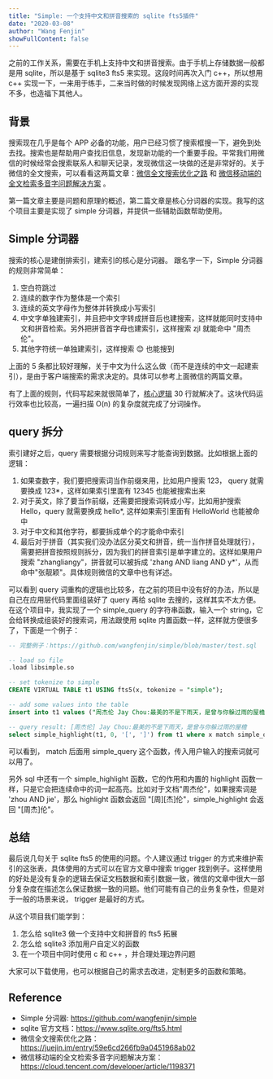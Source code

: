 ```yaml
---
title: "Simple: 一个支持中文和拼音搜索的 sqlite fts5插件"
date: "2020-03-08"
author: "Wang Fenjin"
showFullContent: false
---
```


之前的工作关系，需要在手机上支持中文和拼音搜索。由于手机上存储数据一般都是用 sqlite，所以是基于 sqlite3 fts5 来实现。这段时间再次入门 c++，所以想用 c++ 实现一下，一来用于练手，二来当时做的时候发现网络上这方面开源的实现不多，也造福下其他人。

## 背景

搜索现在几乎是每个 APP 必备的功能，用户已经习惯了搜索框搜一下，避免到处去找。搜索也是帮助用户查找旧信息，发现新功能的一个重要手段。平常我们用微信的时候经常会搜索联系人和聊天记录，发现微信这一块做的还是非常好的。关于微信的全文搜索，可以看看这两篇文章：[微信全文搜索优化之路](https://juejin.im/entry/59e6cd266fb9a0451968ab02) 和 [微信移动端的全文检索多音字问题解决方案](https://cloud.tencent.com/developer/article/1198371) 。

第一篇文章主要是问题和原理的概述，第二篇文章是核心分词器的实现。我写的这个项目主要是实现了 simple 分词器，并提供一些辅助函数帮助使用。

## Simple 分词器

搜索的核心是建倒排索引，建索引的核心是分词器。 跟名字一下，Simple 分词器的规则非常简单：

1. 空白符跳过
2. 连续的数字作为整体是一个索引
3. 连续的英文字母作为整体并转换成小写索引
4. 中文字单独建索引，并且把中文字转成拼音后也建搜索，这样就能同时支持中文和拼音检索。另外把拼音首字母也建索引，这样搜索 zjl 就能命中 "周杰伦"。
5. 其他字符统一单独建索引，这样搜索 😊 也能搜到

上面的 5 条都比较好理解，关于中文为什么这么做（而不是连续的中文一起建索引），是由于客户端搜索的需求决定的。具体可以参考上面微信的两篇文章。

有了上面的规则，代码写起来就很简单了，[核心逻辑](https://github.com/wangfenjin/simple/blob/a9234eb7169d98522ff07f42e0e9f9aa603bbebd/src/simple_tokenizer.cc#L104) 30 行就解决了。这块代码运行效率也比较高，一遍扫描 O(n) 的复杂度就完成了分词操作。

## query 拆分

索引建好之后，query 需要根据分词规则来写才能查询到数据。比如根据上面的逻辑：

1. 如果查数字，我们要把搜索词当作前缀来用，比如用户搜索 123， query 就需要换成 123*，这样如果索引里面有 12345 也能被搜索出来
2. 对于英文，除了要当作前缀，还需要把搜索词转成小写，比如用护搜索 Hello，query 就需要换成 hello*, 这样如果索引里面有 HelloWorld 也能被命中
3. 对于中文和其他字符，都要拆成单个的才能命中索引
4. 最后对于拼音（其实我们没办法区分英文和拼音，统一当作拼音处理就行），需要把拼音按照规则拆分，因为我们的拼音索引是单字建立的。这样如果用户搜索 "zhangliangy"，拼音就可以被拆成 'zhang AND liang AND y*'，从而命中"张靓颖"。具体规则微信的文章中也有详述。

可以看到 query 词重构的逻辑也比较多，在之前的项目中没有好的办法，所以是自己在应用层代码里面组装好了 query 再给 sqlite 去搜的，这样其实不太方便。在这个项目中，我实现了一个 simple_query 的字符串函数，输入一个 string，它会给转换成组装好的搜索词，用法跟使用 sqlite 内置函数一样，这样就方便很多了，下面是一个例子：

```sql
-- 完整例子：https://github.com/wangfenjin/simple/blob/master/test.sql

-- load so file
.load libsimple.so

-- set tokenize to simple
CREATE VIRTUAL TABLE t1 USING fts5(x, tokenize = "simple");

-- add some values into the table
insert into t1 values ("周杰伦 Jay Chou:最美的不是下雨天，是曾与你躲过雨的屋檐"),

-- query result: [周杰伦] Jay Chou:最美的不是下雨天，是曾与你躲过雨的屋檐
select simple_highlight(t1, 0, '[', ']') from t1 where x match simple_query('zhoujiel');
```

可以看到， match 后面用 simple_query 这个函数，传入用户输入的搜索词就可以用了。

另外 sql 中还有一个 simple_highlight 函数，它的作用和内置的 highlight 函数一样，只是它会把连续命中的词一起高亮。比如对于文档"周杰伦"，如果搜索词是 'zhou AND jie'，那么 highlight 函数会返回 "[周][杰]伦"，simple_highlight 会返回 "[周杰]伦"。

## 总结

最后说几句关于 sqlite fts5 的使用的问题。个人建议通过 trigger 的方式来维护索引的这张表，具体使用的方式可以在官方文章中搜索 trigger 找到例子。这样使用的好处是没有复杂的逻辑去保证文档数据和索引数据一致，微信的文章中很大一部分复杂度在描述怎么保证数据一致的问题。他们可能有自己的业务复杂性，但是对于一般的场景来说， trigger 是最好的方式。

从这个项目我们能学到：

1. 怎么给 sqlite3 做一个支持中文和拼音的 fts5 拓展
2. 怎么给 sqlite3 添加用户自定义的函数
3. 在一个项目中同时使用 c 和 c++ ，并合理处理边界问题

大家可以下载使用，也可以根据自己的需求去改进，定制更多的函数和策略。

## Reference

- Simple 分词器: https://github.com/wangfenjin/simple
- sqlite 官方文档：https://www.sqlite.org/fts5.html
- 微信全文搜索优化之路：https://juejin.im/entry/59e6cd266fb9a0451968ab02
- 微信移动端的全文检索多音字问题解决方案：https://cloud.tencent.com/developer/article/1198371

